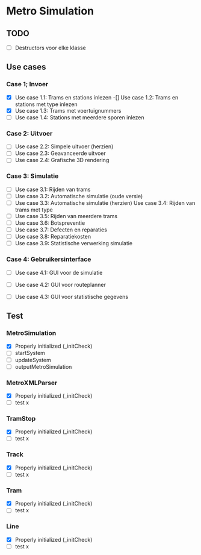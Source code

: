 # Metro Simulation

## TODO
- [ ] Destructors voor elke klasse

## Use cases

### Case 1; Invoer
-[X] Use case 1.1: Trams en stations inlezen
-[] Use case 1.2: Trams en stations met type inlezen
-[X] Use case 1.3: Trams met voertuignummers
-[ ] Use case 1.4: Stations met meerdere sporen inlezen

### Case 2: Uitvoer
-[ ] Use case 2.2: Simpele uitvoer (herzien) 
-[ ] Use case 2.3: Geavanceerde uitvoer 
-[ ] Use case 2.4: Grafische 3D rendering

### Case 3: Simulatie
-[ ] Use case 3.1: Rijden van trams
-[ ] Use case 3.2: Automatische simulatie (oude versie)
-[ ] Use case 3.3: Automatische simulatie (herzien) Use case 3.4: Rijden van trams met type
-[ ] Use case 3.5: Rijden van meerdere trams
-[ ] Use case 3.6: Botspreventie
-[ ] Use case 3.7: Defecten en reparaties
-[ ] Use case 3.8: Reparatiekosten
-[ ] Use case 3.9: Statistische verwerking simulatie

### Case 4: Gebruikersinterface
-[ ] Use case 4.1: GUI voor de simulatie
-[ ] Use case 4.2: GUI voor routeplanner
-[ ] Use case 4.3: GUI voor statistische gegevens


## Test
### MetroSimulation
- [x] Properly initialized (_initCheck)
- [ ] startSystem
- [ ] updateSystem
- [ ] outputMetroSimulation
### MetroXMLParser
- [x] Properly initialized (_initCheck)
- [ ] test x
### TramStop
- [x] Properly initialized (_initCheck)
- [ ] test x
### Track
- [x] Properly initialized (_initCheck)
- [ ] test x
### Tram
- [x] Properly initialized (_initCheck)
- [ ] test x
### Line
- [x] Properly initialized (_initCheck)
- [ ] test x
